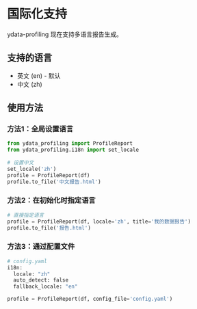# 国际化支持
 
ydata-profiling 现在支持多语言报告生成。
 
## 支持的语言
 
- 英文 (en) - 默认
- 中文 (zh)
 
## 使用方法
 
### 方法1：全局设置语言
 
```python
from ydata_profiling import ProfileReport
from ydata_profiling.i18n import set_locale
 
# 设置中文
set_locale('zh')
profile = ProfileReport(df)
profile.to_file('中文报告.html')
```

### 方法2：在初始化时指定语言
```python
# 直接指定语言
profile = ProfileReport(df, locale='zh', title='我的数据报告')
profile.to_file('报告.html')
```
### 方法3：通过配置文件
```python
# config.yaml
i18n:
  locale: "zh"
  auto_detect: false
  fallback_locale: "en"
```
```python
profile = ProfileReport(df, config_file='config.yaml')
```
